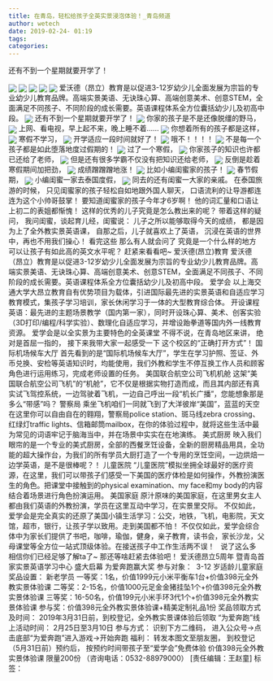 ```yaml
---
title: 在青岛，轻松给孩子全英实景浸泡体验！_青岛频道
author: wetech
date: 2019-02-24- 01:19
tags: 
categories: 
---
```

还有不到一个星期就要开学了！
<!-- more -->
                
<img align="center" border="0" src="http://p0.ifengimg.com/a/2019_09/b79fc37f17d535b_size56_w1080_h720.jpg" />
                
<img align="center" border="0" src="http://p1.ifengimg.com/a/2019_09/10f21205e742fc1_size116_w1080_h720.jpg" />
            
<img align="center" border="0" src="http://p2.ifengimg.com/a/2019_09/ebaf6738341b15e_size98_w1080_h720.jpg" />
<img align="center" border="0" src="http://p1.ifengimg.com/a/2019_09/a22ff4447702f3c_size85_w1080_h622.jpg" />
<img align="center" border="0" src="http://p0.ifengimg.com/a/2019_09/832b4213c4674f4_size108_w1080_h720.jpg" />
爱沃德（昂立）教育是以促进3-12岁幼少儿全面发展为宗旨的专业幼少儿教育品牌。高端实景美语、无诀珠心算、高端创意美术、创意STEM，全面满足不同孩子、不同阶段的成长需要。英语课程体系全方位囊括幼少儿及初高中段。
<img align="center" border="0" src="http://p2.ifengimg.com/a/2019_09/87c706729ba9762_size45_w1080_h720.jpg" />
还有不到一个星期就要开学了！
<img align="center" border="0" src="http://p1.ifengimg.com/a/2019_09/07e8fc2416eb45d_size75_w800_h800.jpg" />
你家的孩子是不是还像脱缰的野马，
<img align="center" border="0" src="http://p0.ifengimg.com/a/2019_09/f5405e61e18eb9d_size40_w1080_h720.jpg" />
上网、看电视，早上起不来，晚上睡不着……
<img align="center" border="0" src="http://p0.ifengimg.com/a/2019_09/d16198e709b8013_size42_w1080_h720.jpg" />
你想着所有的孩子都是这样，
<img align="center" border="0" src="http://p3.ifengimg.com/a/2019_09/bd9ed28b41c83c2_size89_w1080_h720.jpg" />
寒假不学习，
<img align="center" border="0" src="http://p2.ifengimg.com/a/2019_09/a631cf0b990de4d_size45_w1080_h720.jpg" />
开学适应一段时间就好了！
<img align="center" border="0" src="http://p2.ifengimg.com/a/2019_09/5b28875c894c969_size42_w1080_h720.jpg" />
哦不！！！！
<img align="center" border="0" src="http://p3.ifengimg.com/a/2019_09/479a0261eb965ea_size56_w1080_h720.jpg" />
不是每一个孩子都是如此堕落地度过假期的！
<img align="center" border="0" src="http://p2.ifengimg.com/a/2019_09/03593807db33f7d_size66_w1080_h720.jpg" />
过了一个寒假，
<img align="center" border="0" src="http://p1.ifengimg.com/a/2019_09/7a29b27d7f25e0f_size92_w1080_h720.jpg" />
你家孩子的知识也许都已还给了老师，
<img align="center" border="0" src="http://p2.ifengimg.com/a/2019_09/4805d1179ec552e_size77_w1080_h720.jpg" />
但是还有很多学霸不仅没有把知识还给老师，
<img align="center" border="0" src="http://p0.ifengimg.com/a/2019_09/959c9a7f21d2a99_size92_w1080_h954.jpg" />
反倒是趁着寒假期间加把劲，
<img align="center" border="0" src="http://p2.ifengimg.com/a/2019_09/beb21efb6073c1e_size68_w1080_h720.jpg" />
成绩蹭蹭蹭地涨！
<img align="center" border="0" src="http://p2.ifengimg.com/a/2019_09/a4524d5dde1804e_size96_w1080_h500.jpg" />
比如小编闺蜜家的孩子！
<img align="center" border="0" src="http://p3.ifengimg.com/a/2019_09/994cc80a73a1e6c_size77_w1080_h1076.jpg" />
春节假期，
<img align="center" border="0" src="http://p1.ifengimg.com/a/2019_09/f7883228a7672a2_size104_w620_h877.jpg" />
小编闺蜜一家去泰国度假，
<img align="center" border="0" src="http://p2.ifengimg.com/a/2016/0810/204c433878d5cf9size1_w16_h16.png" />
同去的还有闺蜜一大家的亲戚。
在泰国旅游的时候，
只见闺蜜家的孩子轻松自如地跟外国人聊天，
口语流利的让导游都连连为这个小帅哥鼓掌！
要知道闺蜜家的孩子今年才6岁啊！
他的词汇量和口语让上初二的表姐都惭愧！
这样的优秀的儿子究竟是怎么教出来的呢？
带着这样的疑问，
我问闺蜜，谈起育儿经，闺蜜说：
儿子之所以能够取得今天的成绩，
都是因为上了全外教实景英语课，
自那之后，儿子就喜欢上了英语，
沉浸在英语的世界中，再也不用我们操心！
看完这些
那么有人就会问了
究竟是一个什么样的地方
可以让孩子有如此高的英文水平呢？
赶紧来看看吧~
爱沃德(昂立)教育
爱沃德（昂立）教育是以促进3-12岁幼少儿全面发展为宗旨的专业幼少儿教育品牌。高端实景美语、无诀珠心算、高端创意美术、创意STEM，全面满足不同孩子、不同阶段的成长需要。英语课程体系全方位囊括幼少儿及初高中段。
爱学会
以上海交通大学大昂立教育自有优势项目为载体，引进国际最先进的实景英语和自适应学习教育模式，集孩子学习培训，家长休闲学习于一体的大型教育综合体。
开设课程
英语：最先进的主题场景教学（国内第一家），同时开设珠心算、美术、创客实验（3D打印/编程/科学实验）、数理化自适应学习，并增设跆拳道等国内外一线教育资源。
爱学会是以全实景为主要特色的全英课堂
不得不说，在青岛地区来讲，
绝对是首屈一指的，
接下来我带大家一起感受一下
这个校区的“正确打开方式”！
国际机场候车大厅
首先看到的是“国际机场候车大厅”，学生在学习护照、签证、外币兑换、安检等英语知识时，均能使用，我们外教和学生不停互换工作人员和顾客角色进行运用练习，完成老师设置的任务。
美国联合航空公司飞机机舱
这架“美国联合航空公司飞机”的“机舱”，它不仅是根据实物打造而成，而且其内部还有真实试飞驾控系统，一边驾驶着飞机，一边自己呼出一段“机长广播”，您能想象那是多么“带感”吗？
警察局
乘坐飞机咱们一同就飞到了大洋彼岸“美国”，蓝蓝的天空在这里你可以自由自在的翱翔，警察局police station、斑马线zebra crossing、红绿灯traffic lights、信箱邮筒mailbox，在你的体验过程中，就将这些生活中最为常见的词语牢记于脑海当中，并在场景中实实在在地演练。
美式厨房
映入我们眼帘的是一个专业的美式厨房，全部的西餐烹饪设备，全新的厨房精品用具，全功能的超大操作台，为我们的所有学员大厨打造了一个专用的烹饪空间，一边烘焙一边学英语，是不是很棒呢？！
儿童医院
“儿童医院”模拟坐拥全球最好的医疗资源，在这里，我们可以带孩子们感受一下美国的医疗体检是如何操作，外教扮演医生的角色。把课堂中接触到的physical examination、my face和my body的内容结合着场景进行角色扮演运用。
美国家庭
原汁原味的美国家庭，在这里男女主人都由我们英语的外教扮演，学员在这里互动中学习，在实景里交际。
不仅如此，爱学会是完全真实的还原了美国小镇生活学习：公交，地铁，飞机，电影院，天文馆，超市，银行，让孩子学以致用。走到美国都不怕！
不仅仅如此，爱学会综合体中为家长们提供了书吧，咖啡，瑜伽，健身，亲子教育，读书会，家长沙龙，父母课堂等全方位一站式顶级体验。在接送孩子中工作生活两不误！
 
说了这么多
相信你们已经足够了解ta了~
那还等啥赶紧去体验吧！
爱沃德昂立5周年
暨青岛首家实景英语学习中心
盛大启幕
为爱奔跑赢大奖
参与对象： 
3-12 岁适龄儿童家庭
奖品设置：
新老学员
一等奖：1名，价值1999元小米平衡车1台+价值398元全外教实景体验课
二等奖：2-15名，价值1000元足金金猪挂坠1个+价值398元全外教实景体验课
三等奖：16-50名，价值199元小米手环3代1个+价值398元全外教实景体验课
参与奖：价值398元全外教实景体验课+精美定制礼品1份
奖品领取方式及时间：
2019年3月31日前，到校登记，全外教实景课体验后领取
“为爱奔跑”线上活动时间：
2月25日至3月10日
参与方式：
识别下方二维码，
进入公众号→点击底部“为爱奔跑”进入游戏→开始奔跑
福利：
转发本图文至朋友圈，
到校登记（5月31日前）预约后，
按预约时间带孩子至“爱学会”免费体验
价值398元全外教实景体验课
限量200份
（咨询电话：0532-88979000）
[责任编辑：王赵童]
标签：
 
 
             
